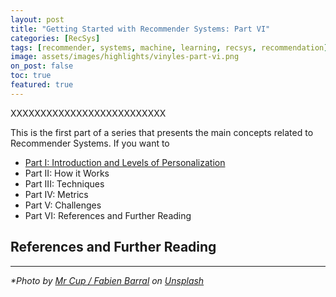 ```yaml
---
layout: post
title: "Getting Started with Recommender Systems: Part VI"
categories: [RecSys]
tags: [recommender, systems, machine, learning, recsys, recommendation]
image: assets/images/highlights/vinyles-part-vi.png
on_post: false
toc: true
featured: true
---
```


XXXXXXXXXXXXXXXXXXXXXXXXXX

This is the first part of a series that presents the main concepts related to Recommender Systems. If you want to 

* [Part I: Introduction and Levels of Personalization](https://vcrmartinez.com/2019/08/13/Getting_Started_with_Recommender_Systems_Part_I)
* Part II: How it Works
* Part III: Techniques
* Part IV: Metrics
* Part V: Challenges
* Part VI: References and Further Reading


## References and Further Reading


  
---

*\*Photo by [Mr Cup / Fabien Barral](https://unsplash.com/photos/o6GEPQXnqMY) on [Unsplash](https://unsplash.com)*
